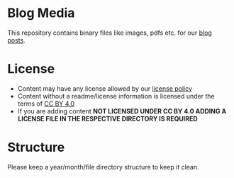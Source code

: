 # Blog Media
This repository contains binary files like images, pdfs etc. for our [blog posts](https://github.com/inexor-game/blog-data).

# License
 * Content may have any license allowed by our [license policy](https://github.com/inexor-game/code/wiki/License-Policy)
 * Content without a readme/license information is licensed under the terms of [CC BY 4.0](https://creativecommons.org/licenses/by/4.0/)
 * If you are adding content **NOT LICENSED UNDER CC BY 4.0 ADDING A LICENSE FILE IN THE RESPECTIVE DIRECTORY IS REQUIRED**
 
# Structure
Please keep a year/month/file directory structure to keep it clean.
